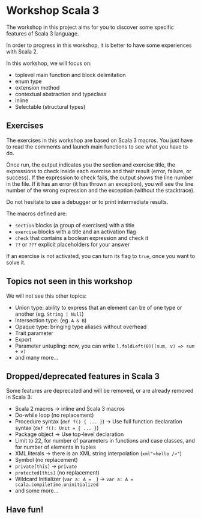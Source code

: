 # Workshop Scala 3

The workshop in this project aims for you to discover some specific
features of Scala 3 language.

In order to progress in this workshop, it is better to have some
experiences with Scala 2.

In this workshop, we will focus on:

* toplevel main function and block delimitation
* enum type
* extension method
* contextual abstraction and typeclass
* inline
* Selectable (structural types)

## Exercises

The exercises in this workshop are based on Scala 3 macros. You just
have to read the comments and launch main functions to see what you
have to do.

Once run, the output indicates you the section and exercise title, the
expressions to check inside each exercise and their result (error,
failure, or success). If the expression to check fails, the output
shows the line number in the file. If it has an error (it has thrown
an exception), you will see the line number of the wrong expression and
the exception (without the stacktrace).

Do not hesitate to use a debugger or to print intermediate results.

The macros defined are:

* `section` blocks (a group of exercises) with a title
* `exercise` blocks with a title and an activation flag
* `check` that contains a boolean expression and check it
* `??` or `???` explicit placeholders for your answer

If an exercise is not activated, you can turn its flag to `true`, once
you want to solve it.

## Topics not seen in this workshop

We will not see this other topics:

* Union type: ability to express that an element can be of one type or
  another (eg. `String | Null`)
* Intersection type: (eg. `A & B`)
* Opaque type: bringing type aliases without overhead
* Trait parameter
* Export
* Parameter untupling: now, you can write `l.foldLeft(0)((sum, v) => sum + v)`
* and many more...

## Dropped/deprecated features in Scala 3

Some features are deprecated and will be removed, or are already removed in Scala 3:

* Scala 2 macros -> inline and Scala 3 macros
* Do-while loop (no replacement)
* Procedure syntax (`def f() { ... }`) -> Use full function declaration syntax (`def f(): Unit = { ... }`)
* Package object -> Use top-level declaration
* Limit to 22, for number of parameters in functions and case classes, and for number of elements in tuples
* XML literals -> there is an XML string interpolation (`xml"<hello />"`)
* Symbol (no replacement)
* `private[this]` -> `private`
* `protected[this]` (no replacement)
* Wildcard Initializer (`var a: A = _`) -> `var a: A = scala.compiletime.uninitialized`
* and some more...

## Have fun!